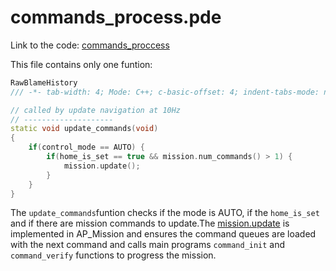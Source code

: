 # commands_process.pde

Link to the code: [commands_proccess](https://github.com/diydrones/ardupilot/blob/master/APMrover2/commands_process.pde)

This file contains only one funtion:
```cpp
RawBlameHistory
/// -*- tab-width: 4; Mode: C++; c-basic-offset: 4; indent-tabs-mode: nil -*-

// called by update navigation at 10Hz
// --------------------
static void update_commands(void)
{
    if(control_mode == AUTO) {
        if(home_is_set == true && mission.num_commands() > 1) {
            mission.update();
        }
    }
}
```
The `update_commands`funtion checks if the mode is AUTO, if the `home_is_set` and if there are mission commands to update.The [mission.update](https://github.com/diydrones/ardupilot/blob/master/libraries/AP_Mission/AP_Mission.cpp#L166) is implemented in AP_Mission and ensures the command queues are loaded with the next command and calls main programs `command_init` and `command_verify` functions to progress the mission.
